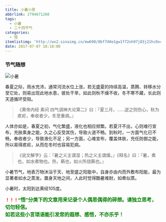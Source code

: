 ```yaml
---
title: 小暑小思
abbrlink: 2794671268
tags:
  - 小暑
  - 二十四节气
categories:
  - 悟
itemlistimg: 'http://wx2.sinaimg.cn/mw690/8bf740e1gw1f72nh97j83j21hc0xcb29.jpg'
date: 2017-07-07 18:18:00
---
```

### 节气随想
![小暑](http://wx2.sinaimg.cn/mw690/8bf740e1gw1f72nh97j83j21hc0xcb29.jpg)  

春夏之际，雨水充沛，通常河流水位上涨，若无盛夏的持续高温，蒸腾、转移水分至它处，则易出现此地水患，彼处干旱，如此则秋不燥不收，冬不寒不藏，长此则天道循环受阻。  

> 《黄帝内经 素问 四气调神大论第二》曰：『夏三月，......逆之则伤心，秋为痎疟，奉收者少，冬至重病。』  

人体亦如是，春夏之初，气化繁盛，液化也相应频繁。若夏汗不出，心则难行宣布，充肤熏身之能，久之心反受其伤，导致火道不畅。到秋时，一方面气化已不畅，奉收者少，导致液化不足；另一方面，心难宣布，覆盖体肤，充任防御之能，所以易得痎疟，从而在冬时也容易犯病。  

> 《说文解字》云：『暑之义主谓湿；热之义主谓燥。』《释名》曰：『暑，煮也，如水煮物也。热，爇也，如火所烧爇也。』  

小暑节气，地表万物沐浴于天、地至盛之阳能中，自身亦由内而外敷布阳能，最为显著者如水之蒸发。置身天地之间，人此时觉得酷暑难耐，如煮似蒸。  

小暑时，太阳到达黄经105度。  

**<font color=red>！！！</font><font color=green face=微软雅黑 size=3>“悟”分类下的文章用来记录个人偶思偶得的碎想。请独立思考，切勿轻信。  
如若这些小言琐语能引发您的遐想、感悟，不亦乐乎！</font>**